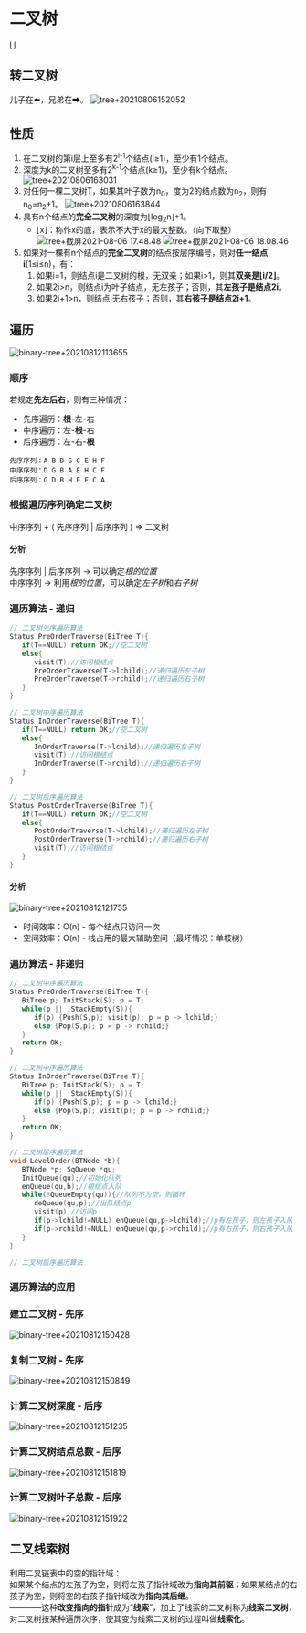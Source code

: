 # 二叉树
⌊⌋
## 转二叉树
儿子在⬅️，兄弟在➡。
![tree+20210806152052](https://i.loli.net/2021/08/06/8so1H7mILxiwd92.png)

## 性质
1. 在二叉树的第i层上至多有2<sup>i-1</sup>个结点(i≥1)，至少有1个结点。
2. 深度为k的二叉树至多有2<sup>k-1</sup>个结点(k≥1)，至少有k个结点。
![tree+20210806163031](https://i.loli.net/2021/08/06/7ImhyGVUnpZ5taP.png)
3. 对任何一棵二叉树T，如果其叶子数为n<sub>0</sub>，度为2的结点数为n<sub>2</sub>，则有n<sub>0</sub>=n<sub>2</sub>+1。
![tree+20210806163844](https://i.loli.net/2021/08/06/N9lZhFVHAfXMnjw.png)
4. 具有n个结点的**完全二叉树**的深度为⌊log<sub>2</sub>n⌋+1。
   * ⌊x⌋：称作x的底，表示不大于x的最大整数。（向下取整）
![tree+截屏2021-08-06 17.48.48](https://i.loli.net/2021/08/06/bEpcvTfsOeRVIG1.png)
![tree+截屏2021-08-06 18.08.46](https://i.loli.net/2021/08/06/QJDa3g9Me5luoIf.png)
5. 如果对一棵有n个结点的**完全二叉树**的结点按层序编号，则对**任一结点i**(1≤i≤n)，有：
   1. 如果i=1，则结点i是二叉树的根，无双亲；如果i>1，则其**双亲是⌊i/2⌋**。
   2. 如果2i>n，则结点i为叶子结点，无左孩子；否则，其**左孩子是结点2i**。
   3. 如果2i+1>n，则结点i无右孩子；否则，其**右孩子是结点2i+1**。

## 遍历
![binary-tree+20210812113655](https://i.loli.net/2021/08/12/uQfTCHhz5ZeA8Rp.png)

### 顺序

若规定**先左后右**，则有三种情况：
* 先序遍历：**根**-左-右
* 中序遍历：左-**根**-右
* 后序遍历：左-右-**根**

```
先序序列：A B D G C E H F
中序序列：D G B A E H C F
后序序列：G D B H E F C A
```

### 根据遍历序列确定二叉树
中序序列 + ( 先序序列 | 后序序列 ) => 二叉树

#### 分析
先序序列 | 后序序列 -> 可以确定*根的位置*  
中序序列 -> 利用*根的位置*，可以确定*左子树*和*右子树*

### 遍历算法 - 递归
```c++
// 二叉树先序遍历算法
Status PreOrderTraverse(BiTree T){
   if(T==NULL) return OK;//空二叉树
   else{
      visit(T);//访问根结点
      PreOrderTraverse(T->lchild);//递归遍历左子树
      PreOrderTraverse(T->rchild);//递归遍历右子树
   }
}

// 二叉树中序遍历算法
Status InOrderTraverse(BiTree T){
   if(T==NULL) return OK;//空二叉树
   else{
      InOrderTraverse(T->lchild);//递归遍历左子树
      visit(T);//访问根结点
      InOrderTraverse(T->rchild);//递归遍历右子树
   }
}

// 二叉树后序遍历算法
Status PostOrderTraverse(BiTree T){
   if(T==NULL) return OK;//空二叉树
   else{
      PostOrderTraverse(T->lchild);//递归遍历左子树
      PostOrderTraverse(T->rchild);//递归遍历右子树
      visit(T);//访问根结点
   }
}
```

#### 分析
![binary-tree+20210812121755](https://i.loli.net/2021/08/12/j9dJieAn7sWRXCa.png)

* 时间效率：O(n) - 每个结点只访问一次
* 空间效率：O(n) - 栈占用的最大辅助空间（最坏情况：单枝树）


### 遍历算法 - 非递归
```c++
// 二叉树中序遍历算法
Status PreOrderTraverse(BiTree T){
   BiTree p; InitStack(S); p = T;
   while(p || !StackEmpty(S)){
      if(p) {Push(S,p); visit(p); p = p -> lchild;}
      else {Pop(S,p); p = p -> rchild;}
   }
   return OK;
}

// 二叉树中序遍历算法
Status InOrderTraverse(BiTree T){
   BiTree p; InitStack(S); p = T;
   while(p || !StackEmpty(S)){
      if(p) {Push(S,p); p = p -> lchild;}
      else {Pop(S,p); visit(p); p = p -> rchild;}
   }
   return OK;
}

// 二叉树层序遍历算法
void LevelOrder(BTNode *b){
   BTNode *p; SqQueue *qu;
   InitQueue(qu);//初始化队列
   enQueue(qu,b);//根结点入队
   while(!QueueEmpty(qu)){//队列不为空，则循环
      deQueue(qu,p);//出队结点p
      visit(p);//访问p
      if(p->lchild!=NULL) enQueue(qu,p->lchild);//p有左孩子，则左孩子入队
      if(p->rchild!=NULL) enQueue(qu,p->rchild);//p有右孩子，则右孩子入队
   }
}
```

```c++
// 二叉树后序遍历算法
```

### 遍历算法的应用

### 建立二叉树 - 先序 
![binary-tree+20210812150428](https://i.loli.net/2021/08/12/lqvTLzjKxYesWco.png)

### 复制二叉树 - 先序
![binary-tree+20210812150849](https://i.loli.net/2021/08/12/tkLxVANPX8BSqcY.png)

### 计算二叉树深度 - 后序
![binary-tree+20210812151235](https://i.loli.net/2021/08/12/eu94AJOylY1RiDV.png)

### 计算二叉树结点总数 - 后序
![binary-tree+20210812151819](https://i.loli.net/2021/08/12/UR6yAK1Hg5NCjub.png)

### 计算二叉树叶子总数 - 后序
![binary-tree+20210812151922](https://i.loli.net/2021/08/12/sUVgb8wv9j3O6H7.png)

## 二叉线索树
利用二叉链表中的空的指针域：  
如果某个结点的左孩子为空，则将左孩子指针域改为**指向其前驱**；如果某结点的右孩子为空，则将空的右孩子指针域改为**指向其后继**。  
————这种**改变指向的指针**成为“**线索**”，加上了线索的二叉树称为**线索二叉树**，对二叉树按某种遍历次序，使其变为线索二叉树的过程叫做**线索化**。

